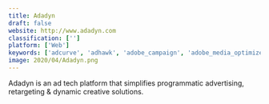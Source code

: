 ```yaml
---
title: Adadyn
draft: false 
website: http://www.adadyn.com
classification: ['']
platform: ['Web']
keywords: ['adcurve', 'adhawk', 'adobe_campaign', 'adobe_media_optimizer', 'business_logic_systems_-_intelestage', 'mooose', 'mediaocean_prisma', 'ppc_bidmax', 'sizmek', 'smartfocus', 'talon.one', 'uniqodo']
image: 2020/04/Adadyn.png
---
```

Adadyn is an ad tech platform that simplifies programmatic advertising, retargeting & dynamic creative solutions.